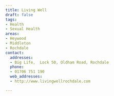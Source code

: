 ```yaml
---
title: Living Well
draft: false
tags:
- Health
- Sexual Health
areas:
- Heywood 
- Middleton
- Rochdale
contact:
  addresses:
  - Big Life,  Lock 50, Oldham Road, Rochdale
  phone:
  - 01706 751 190
  web_addresses:
  - http://www.livingwellrochdale.com

---
```


